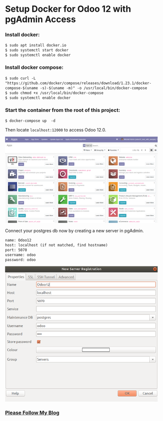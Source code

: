 # Setup Docker for Odoo 12 with pgAdmin Access


### Install docker:
```
$ sudo apt install docker.io
$ sudo systemctl start docker
$ sudo systemctl enable docker
```

### Install docker compose:
```
$ sudo curl -L "https://github.com/docker/compose/releases/download/1.23.1/docker-compose-$(uname -s)-$(uname -m)" -o /usr/local/bin/docker-compose
$ sudo chmod +x /usr/local/bin/docker-compose
$ sudo systemctl enable docker
```

### Start the container from the root of this project:
```
$ docker-compose up  -d
```

Then locate `localhost:12000` to access Odoo 12.0.

<img width="500px" src="https://github.com/kmrul/odoo-docker-ce/blob/master/odoo-12-docker/static/odoo-apps.png" alt="Odoo is working.">

Connect your postgres db now by creating a new server in pgAdmin.
```
name: Odoo12
host: localhost (if not matched, find hostname)
port: 5070
username: odoo
password: odoo
```

<img width="500px" src="https://github.com/kmrul/odoo-docker-ce/blob/master/odoo-12-docker/static/pg-access.png" alt="Postgres is working.">


### [Please Follow My Blog](http://kamrul.net)

